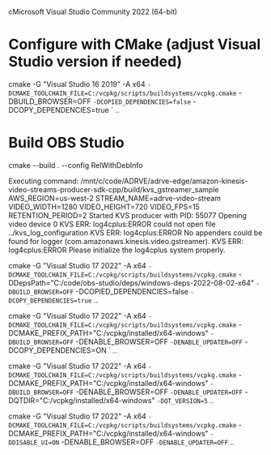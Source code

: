 cMicrosoft Visual Studio Community 2022 (64-bit)

# Configure with CMake (adjust Visual Studio version if needed)
cmake -G "Visual Studio 16 2019" -A x64 `
  -DCMAKE_TOOLCHAIN_FILE=C:/vcpkg/scripts/buildsystems/vcpkg.cmake `
  -DBUILD_BROWSER=OFF `
  -DCOPIED_DEPENDENCIES=false `
  -DCOPY_DEPENDENCIES=true `
  ..

# Build OBS Studio
cmake --build . --config RelWithDebInfo


Executing command: /mnt/c/code/ADRVE/adrve-edge/amazon-kinesis-video-streams-producer-sdk-cpp/build/kvs_gstreamer_sample AWS_REGION=us-west-2 STREAM_NAME=adrve-video-stream VIDEO_WIDTH=1280 VIDEO_HEIGHT=720 VIDEO_FPS=15 RETENTION_PERIOD=2
Started KVS producer with PID: 55077
Opening video device 0
KVS ERR: log4cplus:ERROR could not open file ../kvs_log_configuration
KVS ERR: log4cplus:ERROR No appenders could be found for logger (com.amazonaws.kinesis.video.gstreamer).
KVS ERR: log4cplus:ERROR Please initialize the log4cplus system properly.

cmake -G "Visual Studio 17 2022" -A x64 `
  -DCMAKE_TOOLCHAIN_FILE=C:/vcpkg/scripts/buildsystems/vcpkg.cmake `
  -DDepsPath="C:/code/obs-studio/deps/windows-deps-2022-08-02-x64" `
  -DBUILD_BROWSER=OFF `
  -DCOPIED_DEPENDENCIES=false `
  -DCOPY_DEPENDENCIES=true `
  ..

cmake -G "Visual Studio 17 2022" -A x64 `
  -DCMAKE_TOOLCHAIN_FILE=C:/vcpkg/scripts/buildsystems/vcpkg.cmake `
  -DCMAKE_PREFIX_PATH="C:/vcpkg/installed/x64-windows" `
  -DBUILD_BROWSER=OFF `
  -DENABLE_BROWSER=OFF `
  -DENABLE_UPDATER=OFF `
  -DCOPY_DEPENDENCIES=ON `
  ..


  cmake -G "Visual Studio 17 2022" -A x64 `
  -DCMAKE_TOOLCHAIN_FILE=C:/vcpkg/scripts/buildsystems/vcpkg.cmake `
  -DCMAKE_PREFIX_PATH="C:/vcpkg/installed/x64-windows" `
  -DBUILD_BROWSER=OFF `
  -DENABLE_BROWSER=OFF `
  -DENABLE_UPDATER=OFF `
  -DQTDIR="C:/vcpkg/installed/x64-windows" `
  -DQT_VERSION=5 `
  ..

  cmake -G "Visual Studio 17 2022" -A x64 `
  -DCMAKE_TOOLCHAIN_FILE=C:/vcpkg/scripts/buildsystems/vcpkg.cmake `
  -DCMAKE_PREFIX_PATH="C:/vcpkg/installed/x64-windows" `
  -DDISABLE_UI=ON `
  -DENABLE_BROWSER=OFF `
  -DENABLE_UPDATER=OFF `
  ..